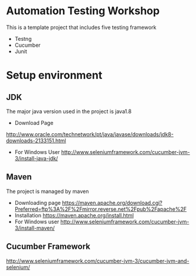 Automation Testing Workshop
=====================

This is a template project that includes five testing framework
* Testng
* Cucumber
* Junit

# Setup environment
## JDK
The major java version used in the project is java1.8

* Download Page

http://www.oracle.com/technetwork/pt/java/javase/downloads/jdk8-downloads-2133151.html

* For Windows User
http://www.seleniumframework.com/cucumber-jvm-3/install-java-jdk/

## Maven
The project is managed by maven
* Downloading page
https://maven.apache.org/download.cgi?Preferred=ftp%3A%2F%2Fmirror.reverse.net%2Fpub%2Fapache%2F
* Installation
https://maven.apache.org/install.html
* For Windows user
http://www.seleniumframework.com/cucumber-jvm-3/install-maven/

## Cucumber Framework
http://www.seleniumframework.com/cucumber-jvm-3/cucumber-jvm-and-selenium/

